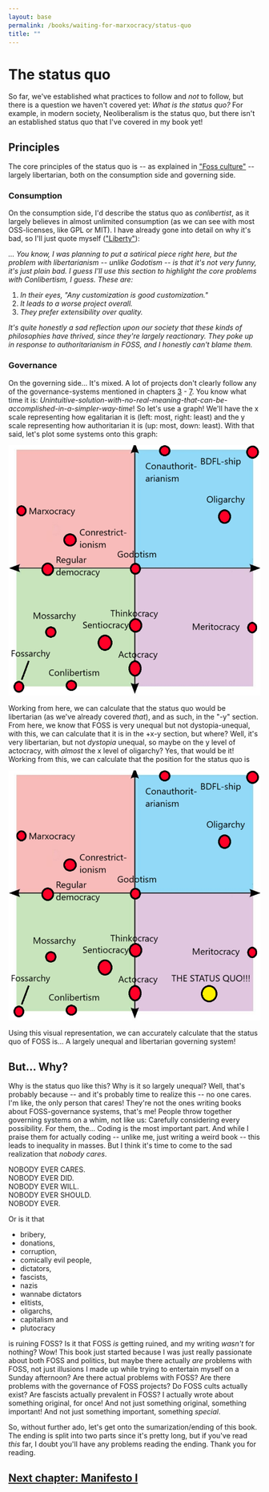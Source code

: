 ```yaml
---
layout: base
permalink: /books/waiting-for-marxocracy/status-quo
title: ""
---
```


# The status quo
So far, we've established what practices to follow and *not* to follow, but there
is a question we haven't covered yet: *What is the status quo?* For example, in
modern society, Neoliberalism is the status quo, but there isn't an established
status quo that I've covered in my book yet!

## Principles
The core principles of the status quo is -- as explained in ["Foss
culture"](/books/waiting-for-marxocracy/foss-culture) -- largely libertarian,
both on the consumption side and governing side.

### Consumption
On the consumption side, I'd describe the status quo as *conlibertist*, as it largely
believes in almost unlimited consumption (as we can see with most OSS-licenses, like
GPL or MIT). I have already gone into detail on why it's bad, so I'll just quote myself
(["Liberty"](/books/waiting-for-marxocracy/liberty)):

*... You know, I was planning to put a satirical piece right here, but the problem
with libertarianism -- unlike Godotism -- is that it's not very funny, it's just
plain bad. I guess I'll use this section to highlight the core problems with
Conlibertism, I guess. These are:*

1. *In their eyes, "Any customization is good customization."*
2. *It leads to a worse project overall.*
3. *They prefer extensibility over quality.*

*It's quite honestly a sad reflection upon our society that these kinds of
philosophies have thrived, since they're largely reactionary. They poke up in
response to authoritarianism in FOSS, and I honestly can't blame them.*

### Governance
On the governing side... It's mixed. A lot of projects don't clearly follow any
of the governance-systems mentioned in chapters [3](/books/waiting-for-marxocracy/communism) -
[7](/books/waiting-for-marxocracy/bdfl). You know what time it is:
*Unintuitive-solution-with-no-real-meaning-that-can-be-accomplished-in-a-simpler-way-time*!
So let's use a graph! We'll have the x scale representing how egalitarian it is (left: most,
right: least) and the y scale representing how authoritarian it is (up: most, down: least).
With that said, let's plot some systems onto this graph:

[![Governing system compass](/images/gov-comp.png)](/)

Working from here, we can calculate that the status quo would be libertarian (as we've
already covered *that*), and as such, in the "-y" section. From here, we know that FOSS
is very unequal but not dystopia-unequal, with this, we can calculate that it is in the
+x-y section, but where? Well, it's very libertarian, but not *dystopia* unequal, so
maybe on the y level of actocracy, with *almost* the x level of oligarchy? Yes, that
would be it! Working from this, we can calculate that the position for the status quo
is

[![*New* governing system compass](/images/new-gov-comp.png)](/)

Using this visual representation, we can accurately calculate that the status quo of
FOSS is... A largely unequal and libertarian governing system!

## But... Why?
Why is the status quo like this? Why is it so largely unequal? Well, that's probably because
-- and it's probably time to realize this -- no one cares. I'm like, the only person that cares!
They're not the ones writing books about FOSS-governance systems, that's me! People throw
together governing systems on a whim, not like us: Carefully considering every possibility.
For them, the... Coding is the most important part. And while I praise them for actually
coding -- unlike me, just writing a weird book -- this leads to inequality in masses. But
I think it's time to come to the sad realization that *nobody cares*.

NOBODY EVER CARES.  
NOBODY EVER DID.  
NOBODY EVER WILL.  
NOBODY EVER SHOULD.  
NOBODY EVER.

Or is it that
- bribery,
- donations,
- corruption,
- comically evil people,
- dictators,
- fascists,
- nazis
- wannabe dictators
- elitists,
- oligarchs,
- capitalism and
- plutocracy

is ruining FOSS? Is it that FOSS *is* getting ruined, and my writing *wasn't* for
nothing? Wow! This book just started because I was just really passionate about
both FOSS and politics, but maybe there actually *are* problems with FOSS, not just
illusions I made up while trying to entertain myself on a Sunday afternoon? Are there
actual problems with FOSS? Are there problems with the governance of FOSS projects?
Do FOSS cults actually exist? Are fascists actually prevalent in FOSS? I actually wrote
about something original, for once! And not just something original, something important!
And not just something important, something *special*.

So, without further ado, let's get onto the sumarization/ending of this book. The ending is
split into two parts since it's pretty long, but if you've read *this* far, I doubt you'll
have any problems reading the ending. Thank you for reading.

## [Next chapter: Manifesto I](/books/waiting-for-marxocracy/manifesto-i)
